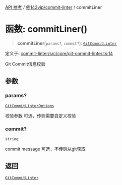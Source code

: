 [API 参考](../../../index.md) / [@142vip/commit-linter](../index.md) / commitLiner

# 函数: commitLiner()

> **commitLiner**(`params?`, `commit?`): [`GitCommitLinter`](../interfaces/GitCommitLinter.md)

定义于: [commit-linter/src/core/git-commit-linter.ts:14](https://github.com/142vip/core-x/blob/7cfc2fa6b24172631d6526590fc6ea4be89357c6/packages/commit-linter/src/core/git-commit-linter.ts#L14)

Git Commit信息校验

## 参数

### params?

[`GitCommitLinterOptions`](../interfaces/GitCommitLinterOptions.md)

校验参数 可选，传则需要自定义校验

### commit?

`string`

commit message 可选，不传则从git获取

## 返回

[`GitCommitLinter`](../interfaces/GitCommitLinter.md)
